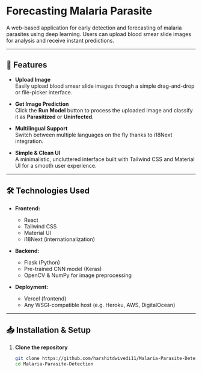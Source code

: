 # Forecasting Malaria Parasite

A web-based application for early detection and forecasting of malaria parasites using deep learning. Users can upload blood smear slide images for analysis and receive instant predictions.

---

## 🚀 Features

- **Upload Image**  
  Easily upload blood smear slide images through a simple drag-and-drop or file-picker interface.

- **Get Image Prediction**  
  Click the **Run Model** button to process the uploaded image and classify it as **Parasitized** or **Uninfected**.

- **Multilingual Support**  
  Switch between multiple languages on the fly thanks to i18Next integration.

- **Simple & Clean UI**  
  A minimalistic, uncluttered interface built with Tailwind CSS and Material UI for a smooth user experience.

---

## 🛠 Technologies Used

- **Frontend:**  
  - React  
  - Tailwind CSS  
  - Material UI  
  - i18Next (internationalization)

- **Backend:**  
  - Flask (Python)  
  - Pre-trained CNN model (Keras)  
  - OpenCV & NumPy for image preprocessing

- **Deployment:**  
  - Vercel (frontend)  
  - Any WSGI-compatible host (e.g. Heroku, AWS, DigitalOcean)

---

## 📥 Installation & Setup

1. **Clone the repository**  
   ```bash
   git clone https://github.com/harshitdwivedi11/Malaria-Parasite-Detection.git
   cd Malaria-Parasite-Detection
